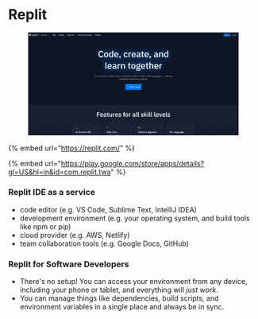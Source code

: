 # Replit

<figure><img src="../.gitbook/assets/image (2).png" alt=""><figcaption></figcaption></figure>

{% embed url="https://replit.com/" %}

{% embed url="https://play.google.com/store/apps/details?gl=US&hl=in&id=com.replit.twa" %}

### Replit IDE as a service

* code editor (e.g. VS Code, Sublime Text, IntelliJ IDEA)
* development environment (e.g. your operating system, and build tools like npm or pip)
* cloud provider (e.g. AWS, Netlify)
* team collaboration tools (e.g. Google Docs, GitHub)

### Replit for Software Developers <a href="#replit-for-software-developers" id="replit-for-software-developers"></a>

* There's no setup! You can access your environment from any device, including your phone or tablet, and everything will _just work_.
* You can manage things like dependencies, build scripts, and environment variables in a single place and always be in sync.
